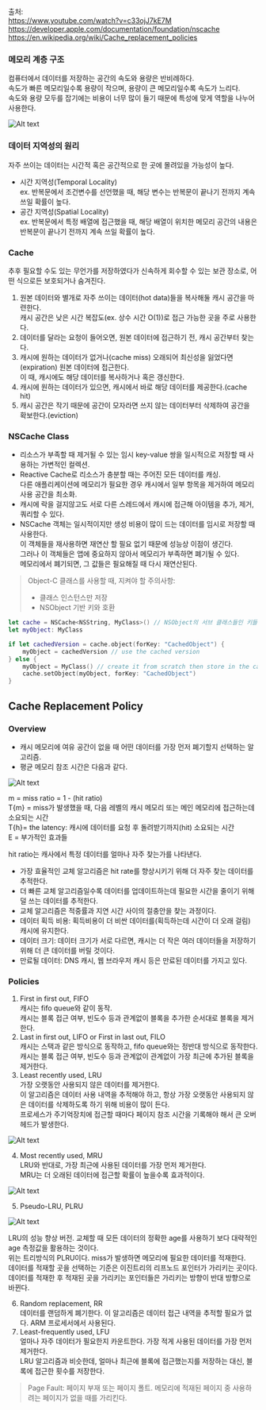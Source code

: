 출처:  
https://www.youtube.com/watch?v=c33ojJ7kE7M  
https://developer.apple.com/documentation/foundation/nscache  
https://en.wikipedia.org/wiki/Cache_replacement_policies  
  
### 메모리 계층 구조  
컴퓨터에서 데이터를 저장하는 공간의 속도와 용량은 반비례하다.  
속도가 빠른 메모리일수록 용량이 작으며, 용량이 큰 메모리일수록 속도가 느리다.  
속도와 용량 모두를 잡기에는 비용이 너무 많이 들기 때문에 특성에 맞게 역할을 나누어 사용한다.  
  
![Alt text](https://webdocs.cs.ualberta.ca/~amaral/courses/429/webslides/Topic4-MemoryHierarchy/img003.gif)  
  
### 데이터 지역성의 원리  
자주 쓰이는 데이터는 시간적 혹은 공간적으로 한 곳에 몰려있을 가능성이 높다.  
- 시간 지역성(Temporal Locality)  
ex. 반복문에서 조건변수를 선언했을 때, 해당 변수는 반복문이 끝나기 전까지 계속 쓰일 확률이 높다.  
- 공간 지역성(Spatial Locality)  
ex. 반복문에서 특정 배열에 접근했을 때, 해당 배열이 위치한 메모리 공간의 내용은 반복문이 끝나기 전까지 계속 쓰일 확률이 높다.  
  
### Cache  
추후 필요할 수도 있는 무언가를 저장하였다가 신속하게 회수할 수 있는 보관 장소로, 어떤 식으로든 보호되거나 숨겨진다.  
1. 원본 데이터와 별개로 자주 쓰이는 데이터(hot data)들을 복사해둘 캐시 공간을 마련한다.  
캐시 공간은 낮은 시간 복잡도(ex. 상수 시간 O(1))로 접근 가능한 곳을 주로 사용한다.  
2. 데이터를 달라는 요청이 들어오면, 원본 데이터에 접근하기 전, 캐시 공간부터 찾는다.  
3. 캐시에 원하는 데이터가 없거나(cache miss) 오래되어 최신성을 잃었다면(expiration) 원본 데이터에 접근한다.  
이 때, 캐시에도 해당 데이터를 복사하거나 혹은 갱신한다.  
4. 캐시에 원하는 데이터가 있으면, 캐시에서 바로 해당 데이터를 제공한다.(cache hit)  
5. 캐시 공간은 작기 때문에 공간이 모자라면 쓰지 않는 데이터부터 삭제하여 공간을 확보한다.(eviction)  
  
### NSCache Class  
- 리소스가 부족할 때 제거될 수 있는 임시 key-value 쌍을 일시적으로 저장할 때 사용하는 가변적인 컬렉션.  
- Reactive Cache로 리소스가 충분할 때는 주어진 모든 데이터를 캐싱.  
다른 애플리케이션에 메모리가 필요한 경우 캐시에서 일부 항목을 제거하여 메모리 사용 공간을 최소화.  
- 캐시에 락을 걸지않고도 서로 다른 스레드에서 캐시에 접근해 아이템을 추가, 제거, 쿼리할 수 있다.  
- NSCache 객체는 일시적이지만 생성 비용이 많이 드는 데이터를 임시로 저장할 때 사용한다.  
이 객체들을 재사용하면 재연산 할 필요 없기 때문에 성능상 이점이 생긴다.  
그러나 이 객체들은 앱에 중요하지 않아서 메모리가 부족하면 폐기될 수 있다.  
메모리에서 폐기되면, 그 값들은 필요해질 때 다시 재연산된다.  

> Object-C 클래스를 사용할 때, 지켜야 할 주의사항:  
> - 클래스 인스턴스만 저장  
> - NSObject 기반 키와 호환  

```swift
let cache = NSCache<NSString, MyClass>() // NSObject의 서브 클래스들인 키들과만 호환이 가능하다.
let myObject: MyClass

if let cachedVersion = cache.object(forKey: "CachedObject") {
    myObject = cachedVersion // use the cached version
} else {
    myObject = MyClass() // create it from scratch then store in the cache
    cache.setObject(myObject, forKey: "CachedObject")
}
```
  
## Cache Replacement Policy  
  
### Overview  
- 캐시 메모리에 여유 공간이 없을 때 어떤 데이터를 가장 먼저 폐기할지 선택하는 알고리즘.  
- 평균 메모리 참조 시간은 다음과 같다.  

![Alt text](https://wikimedia.org/api/rest_v1/media/math/render/svg/a5b900da5f0c0e84a91d5d34965c18fc3b58b9cc)  
  
m = miss ratio = 1 - (hit ratio)  
T{m} = miss가 발생했을 때, 다음 레벨의 캐시 메모리 또는 메인 메모리에 접근하는데 소요되는 시간  
T{h}= the latency: 캐시에 데이터를 요청 후 돌려받기까지(hit) 소요되는 시간  
E = 부가적인 효과들  
  
hit ratio는 캐사에서 특정 데이터를 얼마나 자주 찾는가를 나타낸다.  
- 가장 효율적인 교체 알고리즘은 hit rate를 향상시키기 위해 더 자주 찾는 데이터를 추적한다.  
- 더 빠른 교체 알고리즘일수록 데이터를 업데이트하는데 필요한 시간을 줄이기 위해 덜 쓰는 데이터를 추적한다.  
- 교체 알고리즘은 적중률과 지연 시간 사이의 절충안을 찾는 과정이다.  
- 데이터 획득 비용: 획득비용이 더 비싼 데이터를(획득하는데 시간이 더 오래 걸림) 캐시에 유지한다.  
- 데이터 크기: 데이터 크기가 서로 다르면, 캐시는 더 작은 여러 데이터들을 저장하기 위해 더 큰 데이터를 버릴 것이다.  
- 만료될 데이터: DNS 캐시, 웹 브라우저 캐시 등은 만료된 데이터를 가지고 있다.  
  
### Policies  
1. First in first out, FIFO  
캐시는 fifo queue와 같이 동작.  
캐시는 블록 접근 여부, 빈도수 등과 관계없이 블록을 추가한 순서대로 블록을 제거한다.  
2. Last in first out, LIFO or First in last out, FILO  
캐시는 스택과 같은 방식으로 동작하고, fifo queue와는 정반대 방식으로 동작한다.  
캐시는 블록 접근 여부, 빈도수 등과 관계없이 관계없이 가장 최근에 추가된 블록을 제거한다.  
3. Least recently used, LRU  
가장 오랫동안 사용되지 않은 데이터를 제거한다.  
이 알고리즘은 데이터 사용 내역을 추적해야 하고, 항상 가장 오랫동안 사용되지 않은 데이터를 삭제하도록 하기 위해 비용이 많이 든다.  
프로세스가 주기억장치에 접근할 때마다 페이지 참조 시간을 기록해야 해서 큰 오버헤드가 발생한다.  
  
![Alt text](https://en.m.wikipedia.org/wiki/File:Lruexample.png)  
  
4. Most recently used, MRU  
LRU와 반대로, 가장 최근에 사용된 데이터를 가장 먼저 제거한다.  
MRU는 더 오래된 데이터에 접근할 확률이 높을수록 효과적이다.  
  
![Alt text](https://en.m.wikipedia.org/wiki/File:Mruexample.png)  
  
5. Pseudo-LRU, PLRU
  
![Alt text](https://en.m.wikipedia.org/wiki/File:Plruexample.png)    
  
LRU의 성능 향상 버전. 교체할 때 모든 데이터의 정확한 age를 사용하기 보다 대략적인 age 측정값을 활용하는 것이다.  
위는 트리방식의 PLRU이다. miss가 발생하면 메모리에 필요한 데이터를 적재한다.  
데이터를 적재할 곳을 선택하는 기준은 이진트리의 리프노드 포인터가 가리키는 곳이다.  
데이터를 적재한 후 적재된 곳을 가리키는 포인터들은 가리키는 방향이 반대 방향으로 바뀐다.  

6. Random replacement, RR  
데이터를 랜덤하게 폐기한다. 이 알고리즘은 데이터 접근 내역을 추적할 필요가 없다. ARM 프로세서에서 사용된다.  
7. Least-frequently used, LFU  
얼마나 자주 데이터가 필요한지 카운트한다. 가장 적게 사용된 데이터를 가장 먼저 제거한다.  
LRU 알고리즘과 비슷한데, 얼마나 최근에 블록에 접근했는지를 저장하는 대신, 블록에 접근한 횟수를 저장한다.  

> Page Fault: 페이지 부재 또는 페이지 폴트. 메모리에 적재된 페이지 중 사용하려는 페이지가 없을 때를 가리킨다.  